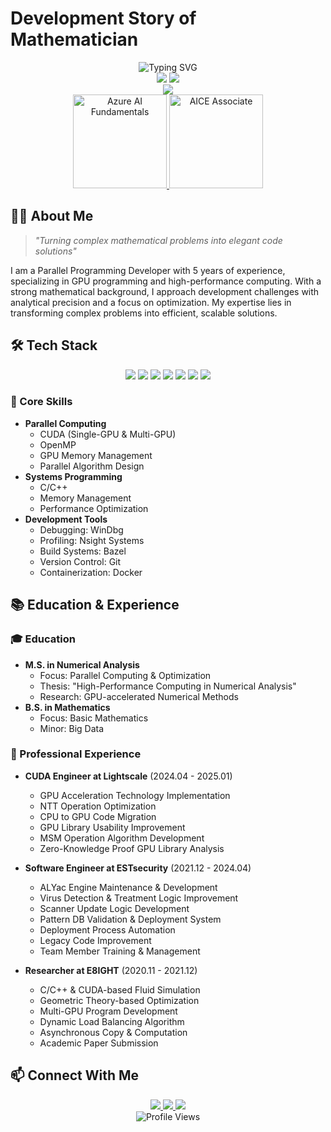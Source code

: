 # Development Story of Mathematician

<div align="center">
  <img src="https://readme-typing-svg.herokuapp.com?font=Fira+Code&weight=500&size=40&pause=1000&color=2196F3&center=true&vCenter=true&random=false&width=800&height=100&lines=Parallel+Programming+Developer;GPU+%26+High+Performance+Computing;Mathematical+Problem+Solver" alt="Typing SVG" />
</div>

<div align="center">
  <img src="https://github-readme-stats.vercel.app/api?username=gideokKim&exclude_repo=GideokKim.github.io&show_icons=true&theme=radical&hide=Jupyter%20Notebook,HTML" />
  <img src="https://github-readme-stats.vercel.app/api/top-langs/?username=gideokKim&theme=radical&layout=compact&exclude_repo=GideokKim.github.io&show_icons=true&hide=Jupyter%20Notebook,HTML,SCSS,javascript,CSS,Ruby" />
</div>

<div align="center">
  <img src="https://github-profile-trophy.vercel.app/?username=gideokKim&theme=radical&row=2&column=5" />
</div>

<div align="center">
  <a href="https://www.credly.com/badges/6fab7fd6-df48-4c65-966d-998eb8510047">
    <img src="https://images.credly.com/size/340x340/images/4136ced8-75d5-4afb-8677-40b6236e2672/azure-ai-fundamentals-600x600.png" alt="Azure AI Fundamentals" width="150" height="150">
  </a>
  <a href="https://www.openbadge-global.com/ns/portal/openbadge/public/assertions/detail/bzJiZVA2UnhFMjRaZHdUTm9ZajB2Zz09">
    <img src="https://nlp.netlearning.co.jp/api/v1.0/openbadge/v2/BadgeClass/TTVtNkk5Q3VOd1N1d1RDdXlQN1BmUT09/Image" alt="AICE Associate" width="150" height="150">
  </a>
</div>

## 👨‍💻 About Me

> *"Turning complex mathematical problems into elegant code solutions"*

I am a Parallel Programming Developer with 5 years of experience, specializing in GPU programming and high-performance computing. With a strong mathematical background, I approach development challenges with analytical precision and a focus on optimization. My expertise lies in transforming complex problems into efficient, scalable solutions.

## 🛠️ Tech Stack

<div align="center">
  <img src="https://img.shields.io/badge/CUDA-76B900?style=for-the-badge&logo=nvidia&logoColor=white" />
  <img src="https://img.shields.io/badge/C++-00599C?style=for-the-badge&logo=c%2B%2B&logoColor=white" />
  <img src="https://img.shields.io/badge/Python-3776AB?style=for-the-badge&logo=python&logoColor=white" />
  <img src="https://img.shields.io/badge/OpenMP-0096FF?style=for-the-badge&logo=openmp&logoColor=white" />
  <img src="https://img.shields.io/badge/Git-F05032?style=for-the-badge&logo=git&logoColor=white" />
  <img src="https://img.shields.io/badge/Bazel-43A047?style=for-the-badge&logo=bazel&logoColor=white" />
  <img src="https://img.shields.io/badge/Docker-2496ED?style=for-the-badge&logo=docker&logoColor=white" />
</div>

### 🎯 Core Skills
- **Parallel Computing**
  - CUDA (Single-GPU & Multi-GPU)
  - OpenMP
  - GPU Memory Management
  - Parallel Algorithm Design
- **Systems Programming**
  - C/C++
  - Memory Management
  - Performance Optimization
- **Development Tools**
  - Debugging: WinDbg
  - Profiling: Nsight Systems
  - Build Systems: Bazel
  - Version Control: Git
  - Containerization: Docker

## 📚 Education & Experience

### 🎓 Education
- **M.S. in Numerical Analysis**
  - Focus: Parallel Computing & Optimization
  - Thesis: "High-Performance Computing in Numerical Analysis"
  - Research: GPU-accelerated Numerical Methods
- **B.S. in Mathematics**
  - Focus: Basic Mathematics
  - Minor: Big Data

### 💼 Professional Experience
- **CUDA Engineer at Lightscale** (2024.04 - 2025.01)
  - GPU Acceleration Technology Implementation
  - NTT Operation Optimization
  - CPU to GPU Code Migration
  - GPU Library Usability Improvement
  - MSM Operation Algorithm Development
  - Zero-Knowledge Proof GPU Library Analysis

- **Software Engineer at ESTsecurity** (2021.12 - 2024.04)
  - ALYac Engine Maintenance & Development
  - Virus Detection & Treatment Logic Improvement
  - Scanner Update Logic Development
  - Pattern DB Validation & Deployment System
  - Deployment Process Automation
  - Legacy Code Improvement
  - Team Member Training & Management

- **Researcher at E8IGHT** (2020.11 - 2021.12)
  - C/C++ & CUDA-based Fluid Simulation
  - Geometric Theory-based Optimization
  - Multi-GPU Program Development
  - Dynamic Load Balancing Algorithm
  - Asynchronous Copy & Computation
  - Academic Paper Submission

## 📫 Connect With Me

<div align="center">
  <a href="https://github.com/GideokKim">
    <img src="https://img.shields.io/badge/GitHub-181717?style=for-the-badge&logo=github&logoColor=white" />
  </a>
  <a href="https://gideokkim.github.io/">
    <img src="https://img.shields.io/badge/Website-000000?style=for-the-badge&logo=About.me&logoColor=white" />
  </a>
  <a href="https://www.linkedin.com/in/gideok-kim-113426253/">
    <img src="https://img.shields.io/badge/LinkedIn-0077B5?style=for-the-badge&logo=linkedin&logoColor=white" />
  </a>
</div>

<div align="center">
  <img src="https://komarev.com/ghpvc/?username=GideokKim&color=blueviolet" alt="Profile Views" />
</div>
